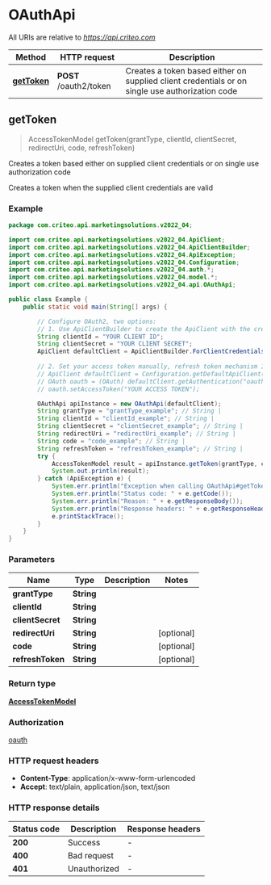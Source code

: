 # OAuthApi

All URIs are relative to *https://api.criteo.com*

| Method | HTTP request | Description |
|------------- | ------------- | -------------|
| [**getToken**](OAuthApi.md#getToken) | **POST** /oauth2/token | Creates a token based either on supplied client credentials or on single use authorization code |



## getToken

> AccessTokenModel getToken(grantType, clientId, clientSecret, redirectUri, code, refreshToken)

Creates a token based either on supplied client credentials or on single use authorization code

Creates a token when the supplied client credentials are valid

### Example

```java
package com.criteo.api.marketingsolutions.v2022_04;

import com.criteo.api.marketingsolutions.v2022_04.ApiClient;
import com.criteo.api.marketingsolutions.v2022_04.ApiClientBuilder;
import com.criteo.api.marketingsolutions.v2022_04.ApiException;
import com.criteo.api.marketingsolutions.v2022_04.Configuration;
import com.criteo.api.marketingsolutions.v2022_04.auth.*;
import com.criteo.api.marketingsolutions.v2022_04.model.*;
import com.criteo.api.marketingsolutions.v2022_04.api.OAuthApi;

public class Example {
    public static void main(String[] args) {

        // Configure OAuth2, two options:
        // 1. Use ApiClientBuilder to create the ApiClient with the credentials you want, refresh token mechanism IS handled for you 💚
        String clientId = "YOUR CLIENT ID";
        String clientSecret = "YOUR CLIENT SECRET";
        ApiClient defaultClient = ApiClientBuilder.ForClientCredentials(clientId, clientSecret);
        
        // 2. Set your access token manually, refresh token mechanism IS NOT handled by the client
        // ApiClient defaultClient = Configuration.getDefaultApiClient();
        // OAuth oauth = (OAuth) defaultClient.getAuthentication("oauth");
        // oauth.setAccessToken("YOUR ACCESS TOKEN");

        OAuthApi apiInstance = new OAuthApi(defaultClient);
        String grantType = "grantType_example"; // String | 
        String clientId = "clientId_example"; // String | 
        String clientSecret = "clientSecret_example"; // String | 
        String redirectUri = "redirectUri_example"; // String | 
        String code = "code_example"; // String | 
        String refreshToken = "refreshToken_example"; // String | 
        try {
            AccessTokenModel result = apiInstance.getToken(grantType, clientId, clientSecret, redirectUri, code, refreshToken);
            System.out.println(result);
        } catch (ApiException e) {
            System.err.println("Exception when calling OAuthApi#getToken");
            System.err.println("Status code: " + e.getCode());
            System.err.println("Reason: " + e.getResponseBody());
            System.err.println("Response headers: " + e.getResponseHeaders());
            e.printStackTrace();
        }
    }
}
```

### Parameters


| Name | Type | Description  | Notes |
|------------- | ------------- | ------------- | -------------|
| **grantType** | **String**|  | |
| **clientId** | **String**|  | |
| **clientSecret** | **String**|  | |
| **redirectUri** | **String**|  | [optional] |
| **code** | **String**|  | [optional] |
| **refreshToken** | **String**|  | [optional] |

### Return type

[**AccessTokenModel**](AccessTokenModel.md)

### Authorization

[oauth](../README.md#oauth)

### HTTP request headers

- **Content-Type**: application/x-www-form-urlencoded
- **Accept**: text/plain, application/json, text/json


### HTTP response details
| Status code | Description | Response headers |
|-------------|-------------|------------------|
| **200** | Success |  -  |
| **400** | Bad request |  -  |
| **401** | Unauthorized |  -  |

